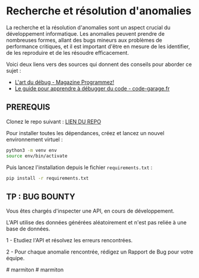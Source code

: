 # Recherche et résolution d'anomalies

La recherche et la résolution d'anomalies sont un aspect crucial du développement informatique. Les anomalies peuvent
prendre de nombreuses formes, allant des bugs mineurs aux problèmes de performance critiques, et il est important d'être
en mesure de les identifier, de les reproduire et de les résoudre efficacement.

Voici deux liens vers des sources qui donnent des conseils pour aborder ce sujet :

- [L'art du débug - Magazine Programmez!](https://blog.engineering.publicissapient.fr/wp-content/uploads/2017/05/Prog207complet1opt-1.pdf)
- [Le guide pour apprendre à débugger du code - code-garage.fr](https://code-garage.fr/blog/le-guide-pour-apprendre-a-debugger-du-code/)

## PREREQUIS

Clonez le repo suivant : [LIEN DU REPO]('https://www.github.com')

Pour installer toutes les dépendances, créez et lancez un nouvel environnement virtuel :

```bash
python3 -m venv env
source env/bin/activate
```

Puis lancez l'installation depuis le fichier `requirements.txt` :

```bash
pip install -r requirements.txt
```

## TP : BUG BOUNTY

Vous êtes chargés d'inspecter une API, en cours de développement.

L'API utilise des données générées aléatoirement et n'est pas reliée à une base de données.

1 - Etudiez l'API et résolvez les erreurs rencontrées.

2 - Pour chaque anomalie rencontrée, rédigez un Rapport de Bug pour votre équipe.



#   m a r m i t o n  
 #   m a r m i t o n  
 